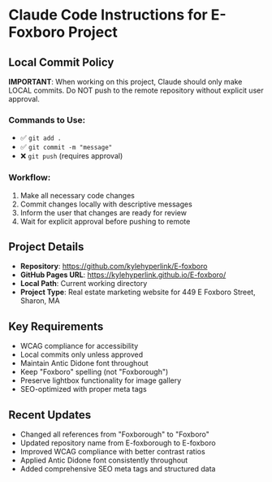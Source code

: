 # Claude Code Instructions for E-Foxboro Project

## Local Commit Policy

**IMPORTANT**: When working on this project, Claude should only make LOCAL commits. Do NOT push to the remote repository without explicit user approval.

### Commands to Use:
- ✅ `git add .`
- ✅ `git commit -m "message"`
- ❌ `git push` (requires approval)

### Workflow:
1. Make all necessary code changes
2. Commit changes locally with descriptive messages
3. Inform the user that changes are ready for review
4. Wait for explicit approval before pushing to remote

## Project Details

- **Repository**: https://github.com/kylehyperlink/E-foxboro
- **GitHub Pages URL**: https://kylehyperlink.github.io/E-foxboro/
- **Local Path**: Current working directory
- **Project Type**: Real estate marketing website for 449 E Foxboro Street, Sharon, MA

## Key Requirements

- WCAG compliance for accessibility
- Local commits only unless approved
- Maintain Antic Didone font throughout
- Keep "Foxboro" spelling (not "Foxborough")
- Preserve lightbox functionality for image gallery
- SEO-optimized with proper meta tags

## Recent Updates

- Changed all references from "Foxborough" to "Foxboro"
- Updated repository name from E-foxborough to E-foxboro
- Improved WCAG compliance with better contrast ratios
- Applied Antic Didone font consistently throughout
- Added comprehensive SEO meta tags and structured data